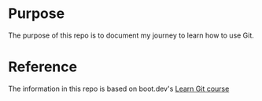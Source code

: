 # Purpose
The purpose of this repo is to document my journey to learn how to use Git.

# Reference
The information in this repo is based on boot.dev's [Learn Git course](https://www.boot.dev/courses/learn-git)
